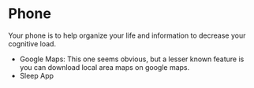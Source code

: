 # Phone
Your phone is to help organize your life and information to decrease your cognitive load.

 - Google Maps: This one seems obvious, but a lesser known feature is you can download local area maps on google maps.
 - Sleep App